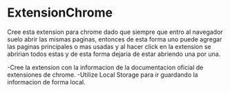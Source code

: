 # ExtensionChrome

Cree esta extension para chrome dado que siempre que entro al navegador suelo abrir las mismas paginas, entonces de esta forma uno puede agregar las paginas principales
o mas usadas y al hacer click en la extension se abririan todos estas y de esta forma dejaria de estar abriendo una por una.

-Cree la extension con la informacion de la documentacion oficial de extensiones de chrome.
-Utilize Local Storage para ir guardando la informacion de forma local.


